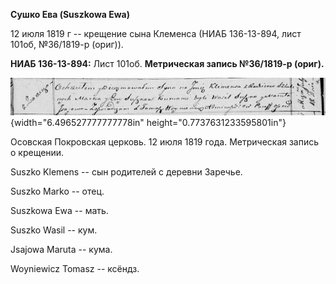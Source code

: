 **Сушко Ева (Suszkowa Ewa)**

12 июля 1819 г -- крещение сына Клеменса (НИАБ 136-13-894, лист 101об,
№36/1819-р (ориг)).

**НИАБ 136-13-894:** Лист 101об. **Метрическая запись №36/1819-р
(ориг).**

![](./media/4bc4b196e3dae630db78d1ad1a83d548441c8097.png){width="6.496527777777778in"
height="0.7737631233595801in"}

Осовская Покровская церковь. 12 июля 1819 года. Метрическая запись о
крещении.

Suszko Klemens -- сын родителей с деревни Заречье.

Suszko Marko -- отец.

Suszkowa Ewa -- мать.

Suszko Wasil -- кум.

Jsajowa Maruta -- кума.

Woyniewicz Tomasz -- ксёндз.
